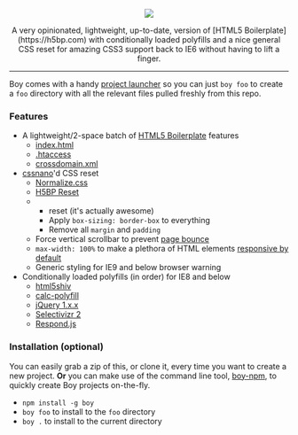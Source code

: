 <p align="center">
  <img src="http://corysimmons.github.io/boy/boy-logo.svg">
</p>

<p align="center">
  A very opinionated, lightweight, up-to-date, version of [HTML5 Boilerplate](https://h5bp.com) with conditionally loaded polyfills and a nice general CSS reset for amazing CSS3 support back to IE6 without having to lift a finger.
</p>

---

Boy comes with a handy [project launcher](#installation) so you can just `boy foo` to create a `foo` directory with all the relevant files pulled freshly from this repo.

### Features
- A lightweight/2-space batch of [HTML5 Boilerplate](https://html5boilerplate.com/) features
  - [index.html](https://github.com/h5bp/html5-boilerplate/blob/master/dist/index.html)
  - [.htaccess](https://github.com/h5bp/html5-boilerplate/blob/master/dist/.htaccess)
  - [crossdomain.xml](https://github.com/h5bp/html5-boilerplate/blob/master/dist/crossdomain.xml)
- [cssnano](http://cssnano.co/)'d CSS reset
  - [Normalize.css](https://necolas.github.io/normalize.css/)
  - [H5BP Reset](https://github.com/h5bp/html5-boilerplate/blob/master/dist/css/main.css)
  - * reset (it's actually awesome)
    - Apply `box-sizing: border-box` to everything
    - Remove all `margin` and `padding`
  - Force vertical scrollbar to prevent [page bounce](https://css-tricks.com/eliminate-jumps-in-horizontal-centering-by-forcing-a-scroll-bar)
  - `max-width: 100%` to make a plethora of HTML elements [responsive by default](http://unstoppablerobotninja.com/entry/fluid-images)
  - Generic styling for IE9 and below browser warning
- Conditionally loaded polyfills (in order) for IE8 and below
  - [html5shiv](https://github.com/aFarkas/html5shiv)
  - [calc-polyfill](https://github.com/closingtag/calc-polyfill)
  - [jQuery 1.x.x](https://jquery.com/download/)
  - [Selectivizr 2](https://github.com/corysimmons/selectivizr2)
  - [Respond.js](https://github.com/scottjehl/Respond)

### Installation (optional)
You can easily grab a zip of this, or clone it, every time you want to create a new project. **Or** you can make use of the command line tool, [boy-npm](https://github.com/corysimmons/boy-npm), to quickly create Boy projects on-the-fly.

- `npm install -g boy`
- `boy foo` to install to the `foo` directory
- `boy .` to install to the current directory
